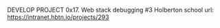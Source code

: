 DEVELOP PROJECT
0x17. Web stack debugging #3
Holberton school
url: https://intranet.hbtn.io/projects/293

